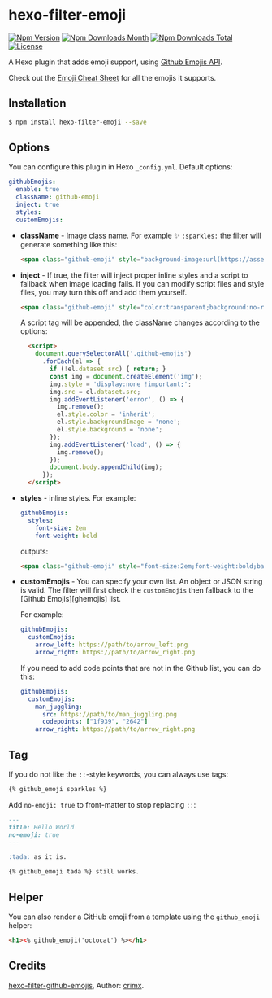 # hexo-filter-emoji

[![Npm Version](https://img.shields.io/npm/v/hexo-filter-emoji.svg)](https://npmjs.org/package/hexo-filter-emoji)
[![Npm Downloads Month](https://img.shields.io/npm/dm/hexo-filter-emoji.svg)](https://npmjs.org/package/hexo-filter-emoji)
[![Npm Downloads Total](https://img.shields.io/npm/dt/hexo-filter-emoji.svg)](https://npmjs.org/package/hexo-filter-emoji)
[![License](https://img.shields.io/npm/l/hexo-filter-emoji.svg)](https://npmjs.org/package/hexo-filter-emoji)

A Hexo plugin that adds emoji support, using [Github Emojis API](https://api.github.com/emojis).

Check out the [Emoji Cheat Sheet](http://www.webpagefx.com/tools/emoji-cheat-sheet/) for all the emojis it supports.

## Installation

``` bash
$ npm install hexo-filter-emoji --save
```

## Options

You can configure this plugin in Hexo `_config.yml`. Default options:

``` yaml
githubEmojis:
  enable: true
  className: github-emoji
  inject: true
  styles:
  customEmojis:
```

- **className** - Image class name. For example :sparkles: `:sparkles:` the filter will generate something like this:

  ```html
  <span class="github-emoji" style="background-image:url(https://assets-cdn.github.com/images/icons/emoji/unicode/2728.png?v8)" data-src="https://assets-cdn.github.com/images/icons/emoji/unicode/2728.png?v8">&#x2728;</span>
  ```

- **inject** - If true, the filter will inject proper inline styles and a script to fallback when image loading fails. If you can modify script files and style files, you may turn this off and add them yourself.

  ```html
  <span class="github-emoji" style="color:transparent;background:no-repeat url(...) center/contain" ...>
  ```
  
  A script tag will be appended, the className changes according to the options:

  ```html
    <script>
      document.querySelectorAll('.github-emojis')
        .forEach(el => {
          if (!el.dataset.src) { return; }
          const img = document.createElement('img');
          img.style = 'display:none !important;';
          img.src = el.dataset.src;
          img.addEventListener('error', () => {
            img.remove();
            el.style.color = 'inherit';
            el.style.backgroundImage = 'none';
            el.style.background = 'none';
          });
          img.addEventListener('load', () => {
            img.remove();
          });
          document.body.appendChild(img);
        });
    </script>
  ```

- **styles** - inline styles. For example:

  ```yaml
  githubEmojis:
    styles:
      font-size: 2em
      font-weight: bold
  ```

  outputs:

  ```html
  <span class="github-emoji" style="font-size:2em;font-weight:bold;background-image:url(...)" ...>
  ```

- **customEmojis** - You can specify your own list. An object or JSON string is valid. The filter will first check the `customEmojis` then fallback to the [Github Emojis][ghemojis] list.

  For example:

  ```yaml
  githubEmojis:
    customEmojis:
      arrow_left: https://path/to/arrow_left.png
      arrow_right: https://path/to/arrow_right.png
  ```

  If you need to add code points that are not in the Github list, you can do this:

  ```yaml
  githubEmojis:
    customEmojis:
      man_juggling:
        src: https://path/to/man_juggling.png
        codepoints: ["1f939", "2642"]
      arrow_right: https://path/to/arrow_right.png
  ```

## Tag

If you do not like the `::`-style keywords, you can always use tags:

```html
{% github_emoji sparkles %}
```

Add `no-emoji: true` to front-matter to stop replacing `::`:

```md
---
title: Hello World
no-emoji: true
---

:tada: as it is.

{% github_emoji tada %} still works.
```

## Helper

You can also render a GitHub emoji from a template using the `github_emoji` helper:

```html
<h1><% github_emoji('octocat') %></h1>
```

## Credits

[hexo-filter-github-emojis](https://github.com/crimx/hexo-filter-github-emojis), Author: [crimx](https://github.com/crimx).
